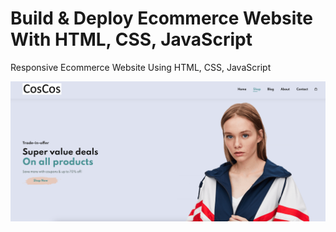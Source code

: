 # Build & Deploy Ecommerce Website With HTML, CSS, JavaScript

Responsive Ecommerce Website Using HTML, CSS, JavaScript

![alt text](https://github.com/17yo17/Online-Shopping-Site/blob/main/img/homepage.jpg?raw=true)
